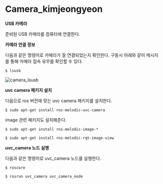 # Camera_kimjeongyeon

**USB 카메라**

준비된 USB 카메라를 컴퓨터에 연결한다.


**카메라 연결 정보**

다음과 같은 명령어로 카메라가 잘 연결되었는지 확인한다. 구동시 아래와 같이 메시지를 통해 카메라 접속 유무를 확인할 수 있다.

```$ lsusb```

![camera_lsusb](https://user-images.githubusercontent.com/84000076/121798411-1fa91200-cc61-11eb-9542-7a0f4ed1c72c.png)

**uvc camera 패키지 설치**

다음으로 ros 버전에 맞는 uvc camera 패키지를 설치한다.

```$ sudo apt-get install ros-melodic-uvc-camera```

image 관련 패키지도 설치해준다.

```$ sudo apt-get install ros-melodic-image-*```

```$ sudo apt-get install ros-melodic-rqt-image-view```

**uvc_camera 노드 실행**

다음과 같은 명령어로 uvc_camera 노드를 실행한다.

```$ roscore```

```$ rosrun uvc_camera uvc_camera_node```
